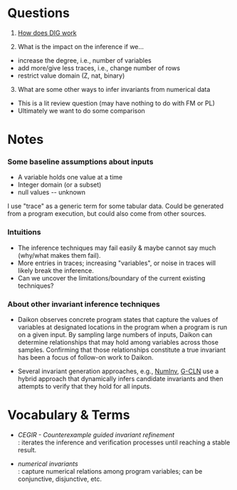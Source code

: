 # Questions

1. [How does DIG work](dig.md)

2. What is the impact on the inference if we...
  * increase the degree, i.e., number of variables
  * add more/give less traces, i.e., change number of rows
  * restrict value domain (Z, nat, binary)

3. What are some other ways to infer invariants from numerical data
  * This is a lit review question (may have nothing to do with FM or PL)
  * Ultimately we want to do some comparison


# Notes

### Some baseline assumptions about inputs

* A variable holds one value at a time
* Integer domain (or a subset)
* null values -- unknown

I use "trace" as a generic term for some tabular data.
Could be generated from a program execution, but could also come from other sources.

### Intuitions

* The inference techniques may fail easily & maybe cannot say much (why/what makes them fail).
* More entries in traces; increasing "variables", or noise in traces will likely break the inference.
* Can we uncover the limitations/boundary of the current existing techniques?

### About other invariant inference techniques

* Daikon observes concrete program states that capture the values of variables at designated locations in the program when a program is run on a given input. 
  By sampling large numbers of inputs, Daikon can determine relationships that may hold among variables across those samples. 
  Confirming that those relationships constitute a true invariant has been a focus of follow-on work to Daikon. 

* Several invariant generation approaches, e.g., 
  [NumInv](https://github.com/dynaroars/numinv), 
  [G-CLN](https://www.cs.columbia.edu/~rgu/publications/pldi20-yao.pdf) 
  use a hybrid approach that dynamically infers candidate invariants and then attempts to verify that they hold for all inputs.


# Vocabulary & Terms

* _CEGIR - Counterexample guided invariant refinement_    
  : iterates the inference and verification processes until reaching a stable result.

* _numerical invariants_      
  : capture numerical relations among program variables; can be conjunctive, disjunctive, etc.

